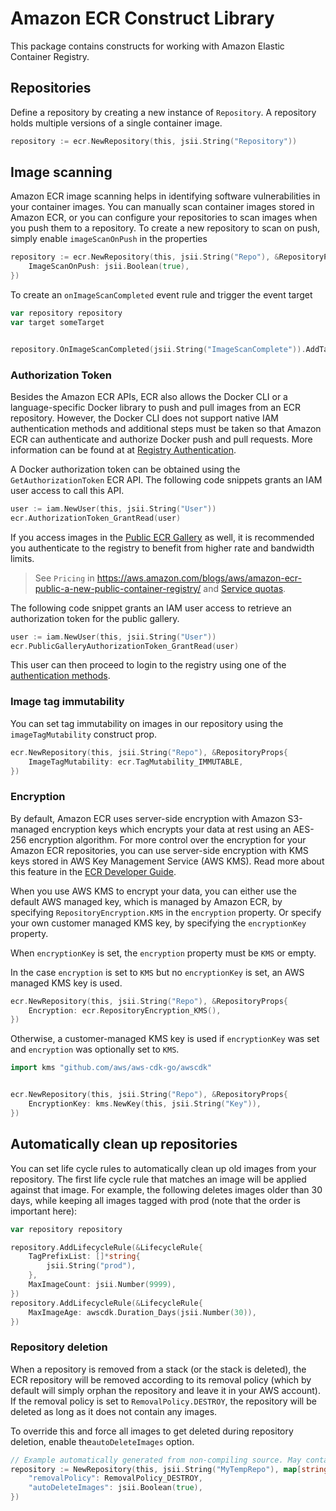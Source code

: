 # Amazon ECR Construct Library

This package contains constructs for working with Amazon Elastic Container Registry.

## Repositories

Define a repository by creating a new instance of `Repository`. A repository
holds multiple versions of a single container image.

```go
repository := ecr.NewRepository(this, jsii.String("Repository"))
```

## Image scanning

Amazon ECR image scanning helps in identifying software vulnerabilities in your container images. You can manually scan container images stored in Amazon ECR, or you can configure your repositories to scan images when you push them to a repository. To create a new repository to scan on push, simply enable `imageScanOnPush` in the properties

```go
repository := ecr.NewRepository(this, jsii.String("Repo"), &RepositoryProps{
	ImageScanOnPush: jsii.Boolean(true),
})
```

To create an `onImageScanCompleted` event rule and trigger the event target

```go
var repository repository
var target someTarget


repository.OnImageScanCompleted(jsii.String("ImageScanComplete")).AddTarget(target)
```

### Authorization Token

Besides the Amazon ECR APIs, ECR also allows the Docker CLI or a language-specific Docker library to push and pull
images from an ECR repository. However, the Docker CLI does not support native IAM authentication methods and
additional steps must be taken so that Amazon ECR can authenticate and authorize Docker push and pull requests.
More information can be found at at [Registry Authentication](https://docs.aws.amazon.com/AmazonECR/latest/userguide/Registries.html#registry_auth).

A Docker authorization token can be obtained using the `GetAuthorizationToken` ECR API. The following code snippets
grants an IAM user access to call this API.

```go
user := iam.NewUser(this, jsii.String("User"))
ecr.AuthorizationToken_GrantRead(user)
```

If you access images in the [Public ECR Gallery](https://gallery.ecr.aws/) as well, it is recommended you authenticate to the registry to benefit from
higher rate and bandwidth limits.

> See `Pricing` in https://aws.amazon.com/blogs/aws/amazon-ecr-public-a-new-public-container-registry/ and [Service quotas](https://docs.aws.amazon.com/AmazonECR/latest/public/public-service-quotas.html).

The following code snippet grants an IAM user access to retrieve an authorization token for the public gallery.

```go
user := iam.NewUser(this, jsii.String("User"))
ecr.PublicGalleryAuthorizationToken_GrantRead(user)
```

This user can then proceed to login to the registry using one of the [authentication methods](https://docs.aws.amazon.com/AmazonECR/latest/public/public-registries.html#public-registry-auth).

### Image tag immutability

You can set tag immutability on images in our repository using the `imageTagMutability` construct prop.

```go
ecr.NewRepository(this, jsii.String("Repo"), &RepositoryProps{
	ImageTagMutability: ecr.TagMutability_IMMUTABLE,
})
```

### Encryption

By default, Amazon ECR uses server-side encryption with Amazon S3-managed encryption keys which encrypts your data at rest using an AES-256 encryption algorithm. For more control over the encryption for your Amazon ECR repositories, you can use server-side encryption with KMS keys stored in AWS Key Management Service (AWS KMS). Read more about this feature in the [ECR Developer Guide](https://docs.aws.amazon.com/AmazonECR/latest/userguide/encryption-at-rest.html).

When you use AWS KMS to encrypt your data, you can either use the default AWS managed key, which is managed by Amazon ECR, by specifying `RepositoryEncryption.KMS` in the `encryption` property. Or specify your own customer managed KMS key, by specifying the `encryptionKey` property.

When `encryptionKey` is set, the `encryption` property must be `KMS` or empty.

In the case `encryption` is set to `KMS` but no `encryptionKey` is set, an AWS managed KMS key is used.

```go
ecr.NewRepository(this, jsii.String("Repo"), &RepositoryProps{
	Encryption: ecr.RepositoryEncryption_KMS(),
})
```

Otherwise, a customer-managed KMS key is used if `encryptionKey` was set and `encryption` was optionally set to `KMS`.

```go
import kms "github.com/aws/aws-cdk-go/awscdk"


ecr.NewRepository(this, jsii.String("Repo"), &RepositoryProps{
	EncryptionKey: kms.NewKey(this, jsii.String("Key")),
})
```

## Automatically clean up repositories

You can set life cycle rules to automatically clean up old images from your
repository. The first life cycle rule that matches an image will be applied
against that image. For example, the following deletes images older than
30 days, while keeping all images tagged with prod (note that the order
is important here):

```go
var repository repository

repository.AddLifecycleRule(&LifecycleRule{
	TagPrefixList: []*string{
		jsii.String("prod"),
	},
	MaxImageCount: jsii.Number(9999),
})
repository.AddLifecycleRule(&LifecycleRule{
	MaxImageAge: awscdk.Duration_Days(jsii.Number(30)),
})
```

### Repository deletion

When a repository is removed from a stack (or the stack is deleted), the ECR
repository will be removed according to its removal policy (which by default will
simply orphan the repository and leave it in your AWS account). If the removal
policy is set to `RemovalPolicy.DESTROY`, the repository will be deleted as long
as it does not contain any images.

To override this and force all images to get deleted during repository deletion,
enable the`autoDeleteImages` option.

```go
// Example automatically generated from non-compiling source. May contain errors.
repository := NewRepository(this, jsii.String("MyTempRepo"), map[string]interface{}{
	"removalPolicy": RemovalPolicy_DESTROY,
	"autoDeleteImages": jsii.Boolean(true),
})
```
